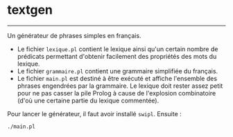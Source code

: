 # textgen
---------
Un générateur de phrases simples en français.

- Le fichier `lexique.pl` contient le lexique ainsi qu'un certain nombre de prédicats permettant d'obtenir facilement des propriétés des mots du lexique.
- Le fichier `grammaire.pl` contient une grammaire simplifiée du français.
- Le fichier `main.pl` est destiné à être exécuté et affiche l'ensemble des phrases engendrées par la grammaire. Le lexique doit rester assez petit pour ne pas casser la pile Prolog à cause de l'explosion combinatoire (d'où une certaine partie du lexique commentée).

Pour lancer le générateur, il faut avoir installé `swipl`. Ensuite :

```
./main.pl
```
